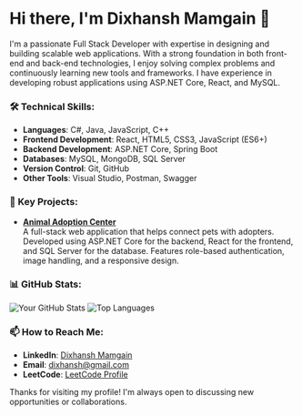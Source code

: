 # Hi there, I'm Dixhansh Mamgain 👋

I'm a passionate Full Stack Developer with expertise in designing and building scalable web applications. With a strong foundation in both front-end and back-end technologies, I enjoy solving complex problems and continuously learning new tools and frameworks. I have experience in developing robust applications using ASP.NET Core, React, and MySQL.

### 🛠️ Technical Skills:

- **Languages**: C#, Java, JavaScript, C++
- **Frontend Development**: React, HTML5, CSS3, JavaScript (ES6+)
- **Backend Development**: ASP.NET Core, Spring Boot
- **Databases**: MySQL, MongoDB, SQL Server
- **Version Control**: Git, GitHub
- **Other Tools**: Visual Studio, Postman, Swagger

### 🌟 Key Projects:

- **[Animal Adoption Center](https://github.com/dixhansh/PawAdoptionPlatform)**  
  A full-stack web application that helps connect pets with adopters. Developed using ASP.NET Core for the backend, React for the frontend, and SQL Server for the database. Features role-based authentication, image handling, and a responsive design.

### 📊 GitHub Stats:
![Your GitHub Stats](https://github-readme-stats.vercel.app/api?username=dixhansh&show_icons=true&theme=radical)
![Top Languages](https://github-readme-stats.vercel.app/api/top-langs/?username=dixhansh&layout=compact&theme=radical)

### 📫 How to Reach Me:

- **LinkedIn**: [Dixhansh Mamgain](https://www.linkedin.com/in/dixhansh-mamgain-aa2772185/)
- **Email**: [dixhansh@gmail.com](mailto:dixhansh@gmail.com)
- **LeetCode**: [LeetCode Profile](https://leetcode.com/u/dixhansh/)

Thanks for visiting my profile! I'm always open to discussing new opportunities or collaborations.
